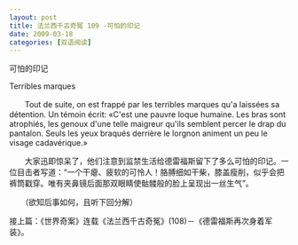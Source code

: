 ```yaml
---
layout: post
title: 法兰西千古奇冤 109 -可怕的印记
date: 2009-03-18
categories: [双语阅读]  
---
```


可怕的印记

Terribles marques

　　Tout de suite, on est frappé par les terribles marques qu'a laissées sa détention. Un témoin écrit: «C'est une pauvre loque humaine. Les bras sont atrophiés, les genoux d'une telle maigreur qu'ils semblent percer le drap du pantalon. Seuls les yeux braqués derrière le lorgnon animent un peu le visage cadavérique.»



　　大家迅即惊呆了，他们注意到监禁生活给德雷福斯留下了多么可怕的印记。一位目击者写道：“一个干瘪、疲软的可怜人！胳膊细如干柴，膝盖瘦削，似乎会把裤筒戳穿。唯有夹鼻镜后面那双眼睛使骷髅般的脸上呈现出一丝生气”。



　　（欲知后事如何，且听下回分解）

接上篇：《世界奇案》连载《法兰西千古奇冤》(108)－《德雷福斯再次身着军装》。
